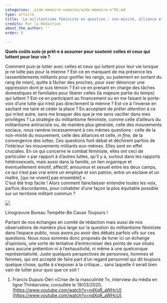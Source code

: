 ```yaml
---
categories: _aide-memoire-numeros/aide-mémoire-n°92.md
type: article
title: 'Le militantisme féministe en question : non-mixité, alliance et complicité'
credits: Par la Rédaction
about_the_author: ''
order: 5

---
```

**Quels coûts suis-je prêt·e à assumer pour soutenir celles et ceux qui luttent pour leur vie ?**

Comment puis-je lutter avec celles et ceux qui luttent pour leur vie lorsque je ne lutte pas pour la mienne ? Est-ce en marquant de ma présence les rassemblements militants pour gonfler les rangs, ou justement en sortant du rang (le mien), quitte à fâcher des proches, pour oser dénoncer une oppression dont je suis témoin ? Est-ce en prenant en charge des tâches domestiques et familiales pour libérer celles (la majeure partie du temps) qui luttent ? Est-ce en participant au financement ou en me faisant le porte-voix d’une lutte qui n’est pas directement la mienne ? Est-ce à l’inverse en sachant me taire et céder la place ? En acceptant de _prêter attention_ à ce qui m’est autre, sans me braquer dès que je me sens vaciller dans mes privilèges ? La stratégie du militantisme féministe, comme celle d’ailleurs du militantisme antiraciste ou, de manière plus générale, celle des mouvements sociaux, nous ramène incessamment à ces mêmes questions : celle de la non-mixité du mouvement, celle des alliances et celle, _in fine,_ de la convergence des luttes. Ces questions font débat et déchirent parfois de l’intérieur les mouvements militants eux-mêmes. Elles sont en effet cruciales. En ce qui concerne le combat féministe, elles ont ceci de particulier « par rapport à d’autres luttes, qu’il y a, surtout dans les rapports hétérosexuels, mais aussi dans la famille, un lien organique et éventuellement émotif, affectif, amoureux et sexuel entre les deux camps, ce qui n’est pas vrai entre un employé et son patron, entre un esclave et un maître, \[qui ne vivent\] pas ensemble[1](#footnote-1) ».  
C’eut été trop facile ! Alors comment faire/laisser entendre toutes les voix, parfois discordantes, pour cohabiter d’une façon la plus équitable possible sur un territoire militant commun ?

![](https://www.territoires-memoire.be/assets/uploads/p.4-5_CauseToujours.jpg)

<span class="img-copyright">Linogravure Bureau Tempête-Be Cause Toujours !</span>

Partant de nos échanges en comité de rédaction mais aussi de nos observations de manière plus large sur la question du militantisme féministe dans l’espace public, nous avons pu avoir des débats parfois vifs sur ces questions. Nous nous sommes donc proposés de livrer ici un échange d’opinions, une sorte de tentative d’entrecroiser des points de vue situés sans aucune prétention ni à l’exhaustivité, ni même à une quelconque représentativité. Juste quelques perspectives de personnes, hommes et femmes, qui ont accepté de faire part d’un regard personnel qui dit toujours quelque chose, quitte à s’exposer à la critique… sans laquelle il serait bien vain de lutter pour quoi que ce soit !

1. Francis Dupuis-Déri «Crise de la masculinité ?», interview du média en ligne Thinkerview, consultée le 19/03/2020, [https://www.youtube.com/watch?v=ndXqR_aWHcU](https://www.youtube.com/watch?v=ndXqR_aWHcU).
